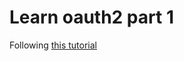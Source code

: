 # Learn oauth2 part 1

Following [this tutorial](https://merlino.agency/blog/step-by-step-how-to-implement-oauth2-server-in-expressjs)
